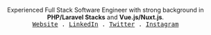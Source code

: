<p align="center">
  <p align="center">
    Experienced Full Stack Software Engineer with strong background in <strong title="PHP/Laravel">PHP/Laravel Stacks</strong> and <strong title="Vue.js/Nuxt.js">Vue.js/Nuxt.js</strong>.
    <br/>
    <samp>
      <a href="https://mouadziani.com?ref=github">Website</a> .
      <a href="https://linkedin.com/in/mouad-ziani/">LinkedIn</a> .
      <a href="https://twitter.com/_mouad_ziani">Twitter</a> .
      <a href="https://instagram.com/mouadziani.js">Instagram</a>
    </samp>
  </p>
</p>
